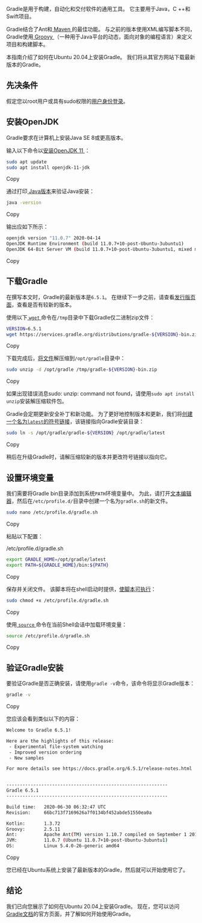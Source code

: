 Gradle是用于构建，自动化和交付软件的通用工具。 它主要用于Java，C ++和Swift项目。

Gradle结合了Ant和[ Maven ](https://www.myfreax.com/how-to-install-apache-maven-on-ubuntu-20-04/)的最佳功能。 与之前的版本使用XML编写脚本不同，Gradle使用[ Groovy ](http://groovy-lang.org/)（一种用于Java平台的动态，面向对象的编程语言）来定义项目和构建脚本。

本指南介绍了如何在Ubuntu 20.04上安装Gradle。 我们将从其官方网站下载最新版本的Gradle。

## 先决条件

假定您以root用户或具有sudo权限的[用户身份登录](https://www.myfreax.com/how-to-create-a-sudo-user-on-ubuntu/)。

## 安装OpenJDK

Gradle要求在计算机上安装Java SE 8或更高版本。

输入以下命令以[安装OpenJDK 11 ](https://www.myfreax.com/install-java-on-ubuntu-20-04/)：

```bash
sudo apt update
sudo apt install openjdk-11-jdk
```

Copy

通过打印[ Java版本](https://www.myfreax.com/how-to-check-java-version/)来验证Java安装：

```bash
java -version
```

Copy

输出应如下所示：

```bash
openjdk version "11.0.7" 2020-04-14
OpenJDK Runtime Environment (build 11.0.7+10-post-Ubuntu-3ubuntu1)
OpenJDK 64-Bit Server VM (build 11.0.7+10-post-Ubuntu-3ubuntu1, mixed mode, sharing)
```

Copy

## 下载Gradle

在撰写本文时，Gradle的最新版本是`6.5.1`。 在继续下一步之前，请查看[发行版页面](https://gradle.org/releases/)，查看是否有较新的版本。

使用以下[ `wget` ](https://www.myfreax.com/wget-command-examples/)命令在`/tmp`目录中下载Gradle仅二进制zip文件：

```bash
VERSION=6.5.1
wget https://services.gradle.org/distributions/gradle-${VERSION}-bin.zip -P /tmp
```

Copy

下载完成后，[将文件](https://www.myfreax.com/how-to-unzip-files-in-linux/)解压缩到`/opt/gradle`目录中：

```bash
sudo unzip -d /opt/gradle /tmp/gradle-${VERSION}-bin.zip
```

Copy

如果出现错误消息sudo: unzip: command not found，请使用`sudo apt install unzip`安装解压缩软件包。

Gradle会定期更新安全补丁和新功能。 为了更好地控制版本和更新，我们将[创建一个名为`latest`的符号链接](https://www.myfreax.com/how-to-create-symbolic-links-in-linux-using-the-ln-command/)，该链接指向Gradle安装目录：

```bash
sudo ln -s /opt/gradle/gradle-${VERSION} /opt/gradle/latest
```

Copy

稍后在升级Gradle时，请解压缩较新的版本并更改符号链接以指向它。

## 设置环境变量

我们需要将Gradle bin目录添加到系统`PATH`环境变量中。 为此，请打开[文本编辑器](https://www.myfreax.com/how-to-use-nano-text-editor/)，然后在`/etc/profile.d/`目录中创建一个名为`gradle.sh`的新文件。

```bash
sudo nano /etc/profile.d/gradle.sh
```

Copy

粘贴以下配置：

/etc/profile.d/gradle.sh

```bash
export GRADLE_HOME=/opt/gradle/latest
export PATH=${GRADLE_HOME}/bin:${PATH}
```

Copy

保存并关闭文件。 该脚本将在shell启动时提供，[使脚本可执行](https://www.myfreax.com/chmod-command-in-linux/)：

```bash
sudo chmod +x /etc/profile.d/gradle.sh
```

Copy

使用[ `source` ](https://www.myfreax.com/bash-source-command/)命令在当前Shell会话中加载环境变量：

```bash
source /etc/profile.d/gradle.sh
```

Copy

## 验证Gradle安装

要验证Gradle是否正确安装，请使用`gradle -v`命令，该命令将显示Gradle版本：

```bash
gradle -v
```

Copy

您应该会看到类似以下的内容：

```bash
Welcome to Gradle 6.5.1!

Here are the highlights of this release:
 - Experimental file-system watching
 - Improved version ordering
 - New samples

For more details see https://docs.gradle.org/6.5.1/release-notes.html


------------------------------------------------------------
Gradle 6.5.1
------------------------------------------------------------

Build time:   2020-06-30 06:32:47 UTC
Revision:     66bc713f7169626a7f0134bf452abde51550ea0a

Kotlin:       1.3.72
Groovy:       2.5.11
Ant:          Apache Ant(TM) version 1.10.7 compiled on September 1 2019
JVM:          11.0.7 (Ubuntu 11.0.7+10-post-Ubuntu-3ubuntu1)
OS:           Linux 5.4.0-26-generic amd64
```

Copy

您已经在Ubuntu系统上安装了最新版本的Gradle，然后就可以开始使用它了。

## 结论

我们已向您展示了如何在Ubuntu 20.04上安装Gradle。 现在，您可以访问[ Gradle文档](https://docs.gradle.org/current/userguide/userguide.html)的官方页面，并了解如何开始使用Gradle。